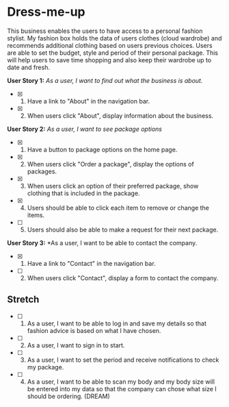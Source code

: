 # Dress-me-up

This business enables the users to have access to a personal fashion stylist. 
My fashion box holds the data of users clothes (cloud wardrobe) and recommends additional clothing based on users previous choices.
Users are able to set the budget, style and period of their personal package.
This will help users to save time shopping and also keep their wardrobe up to date and fresh.

**User Story 1:** *As a user, I want to find out what the business is about.*
   * [x] 1. Have a link to "About" in the navigation bar.
   * [x] 2. When users click "About", display information about the business.


**User Story 2:** *As a user, I want to see package options*
   * [x] 1. Have a button to package options on the home page.
   * [x] 2. When users click "Order a package", display the options of packages.
   * [x] 3. When users click an option of their preferred package, 
    show clothing that is included in the package.
   * [x] 4. Users should be able to click each item to remove or change the items.
   * [ ] 5. Users should also be able to make a request for their next package.

**User Story 3:** *As a user, I want to be able to contact the company.
  
   * [x] 1. Have a link to "Contact" in the navigation bar.
   * [ ] 2. When users click "Contact", display a form to contact the company.

## Stretch

  * [ ] 1. As a user, I want to be able to log in and save my details so that fashion advice is based on what I have chosen.
  * [ ] 2. As a user, I want to sign in to start.
  * [ ] 3. As a user, I want to set the period and receive notifications to check my package.
  * [ ] 4. As a user, I want to be able to scan my body and my body size will be entered into my data so that the company can chose what size I should be ordering. (DREAM)
